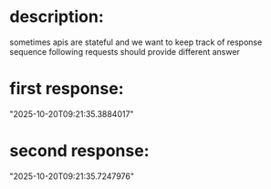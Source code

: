 # description:

sometimes apis are stateful and we want to keep track of response sequence
following requests should provide different answer

# first response:

"2025-10-20T09:21:35.3884017"

# second response:

"2025-10-20T09:21:35.7247976"
